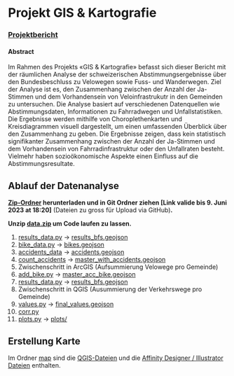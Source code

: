 # Projekt GIS & Kartografie

### [**Projektbericht**](FS23_Proj_GIS_Karto_Bericht_Dario_DeLuca.pdf)
#### Abstract

Im Rahmen des Projekts «GIS & Kartografie» befasst sich dieser Bericht mit der räumlichen Analyse der schweizerischen Abstimmungsergebnisse über den Bundesbeschluss zu Velowegen sowie Fuss- und Wanderwegen. Ziel der Analyse ist es, den Zusammenhang zwischen der Anzahl der Ja-Stimmen und dem Vorhandensein von Veloinfrastrukutr in den Gemeinden zu untersuchen. Die Analyse basiert auf verschiedenen Datenquellen wie Abstimmungsdaten, Informationen zu Fahrradwegen und Unfallstatistiken. Die Ergebnisse werden mithilfe von Choroplethenkarten und Kreisdiagrammen visuell dargestellt, um einen umfassenden Überblick über den Zusammenhang zu geben. Die Ergebnisse zeigen, dass kein statistisch signifikanter Zusammenhang zwischen der Anzahl der Ja-Stimmen und dem Vorhandensein von Fahrradinfrastruktur oder den Unfallraten besteht. Vielmehr haben sozioökonomische Aspekte einen Einfluss auf die Abstimmungsresultate.


## Ablauf der Datenanalyse

**[Zip-Ordner](https://we.tl/t-W3g6WK0sIz?utm_campaign=TRN_TDL_05&utm_source=sendgrid&utm_medium=email&trk=TRN_TDL_05) herunterladen und in Git Ordner ziehen [Link valide bis 9. Juni 2023 at 18:20]** (Dateien zu gross für Upload via GitHub)**.**

**Unzip [data.zip](data.zip) um Code laufen zu lassen.**

1. [results_data.py](src/get_data/results_data.py) &rarr; [results_bfs.geojson](export/results/results_bfs.geojson)
2. [bike_data.py](src/get_data/bike_data.py) &rarr; [bikes.geojson](export/velo/bikes.geojson)
3. [accidents_data](src/get_data/accidents_data.py) &rarr; [accidents.geojson](export/accidents/accidents.geojson)
4. [count_accidents](src/count_accidents.py) &rarr; [master_with_accidents.geojson](export/master/master_with_accidents.geojson)
5. Zwischenschritt in ArcGIS (Aufsummierung Velowege pro Gemeinde)
6. [add_bike.py](src/add_bike.py) &rarr; [master_acc_bike.geojson](export/master/master_acc_bike.geojson)
7. [results_data.py](src/get_data/results_data.py) &rarr; [results_bfs.geojson](export/results/results_bfs.geojson)
8. Zwischenschritt in QGIS (Ausummierung der Verkehrswege pro Gemeinde)
9. [values.py](src/map_values.py) &rarr; [final_values.geojson](export/final_values.geojson)
10. [corr.py](src/corr.py)
11. [plots.py](src/plots.py) &rarr; [plots/](export/plots/)


## Erstellung Karte

Im Ordner [map](map/) sind die [QGIS-Dateien](map/QGIS) und die [Affinity Designer / Illustrator Dateien](map/Affinity_Illustrator) enthalten.
